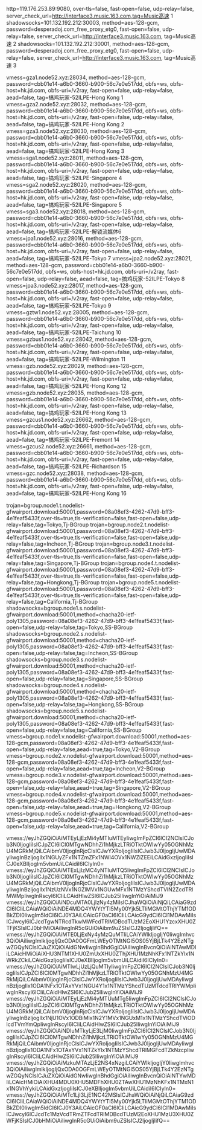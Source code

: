 
http=119.176.253.89:9080, over-tls=false, fast-open=false, udp-relay=false,  server_check_url=http://interface3.music.163.com,tag=Music高速 1
shadowsocks=101.132.192.212:30003, method=aes-128-gcm, password=desperadoj.com_free_proxy_etg0, fast-open=false, udp-relay=false, server_check_url=http://interface3.music.163.com, tag=Music高速 2
shadowsocks=101.132.192.212:30001, method=aes-128-gcm, password=desperadoj.com_free_proxy_etg0, fast-open=false, udp-relay=false, server_check_url=http://interface3.music.163.com, tag=Music高速 3

vmess=gza1.node52.xyz:28034, method=aes-128-gcm, password=cbb01e14-a6b0-3660-b900-56c7e0e517dd, obfs=ws, obfs-host=hk.jd.com, obfs-uri=/v2ray, fast-open=false, udp-relay=false, aead=false, tag=搞鸡玩家-52ILPE-Hong Kong 1
vmess=gza2.node52.xyz:28032, method=aes-128-gcm, password=cbb01e14-a6b0-3660-b900-56c7e0e517dd, obfs=ws, obfs-host=hk.jd.com, obfs-uri=/v2ray, fast-open=false, udp-relay=false, aead=false, tag=搞鸡玩家-52ILPE-Hong Kong 2
vmess=gza3.node52.xyz:28030, method=aes-128-gcm, password=cbb01e14-a6b0-3660-b900-56c7e0e517dd, obfs=ws, obfs-host=hk.jd.com, obfs-uri=/v2ray, fast-open=false, udp-relay=false, aead=false, tag=搞鸡玩家-52ILPE-Hong Kong 3
vmess=sga1.node52.xyz:28011, method=aes-128-gcm, password=cbb01e14-a6b0-3660-b900-56c7e0e517dd, obfs=ws, obfs-host=hk.jd.com, obfs-uri=/v2ray, fast-open=false, udp-relay=false, aead=false, tag=搞鸡玩家-52ILPE-Singapore 4
vmess=sga2.node52.xyz:28020, method=aes-128-gcm, password=cbb01e14-a6b0-3660-b900-56c7e0e517dd, obfs=ws, obfs-host=hk.jd.com, obfs-uri=/v2ray, fast-open=false, udp-relay=false, aead=false, tag=搞鸡玩家-52ILPE-Singapore 5
vmess=sga3.node52.xyz:28018, method=aes-128-gcm, password=cbb01e14-a6b0-3660-b900-56c7e0e517dd, obfs=ws, obfs-host=hk.jd.com, obfs-uri=/v2ray, fast-open=false, udp-relay=false, aead=false, tag=搞鸡玩家-52ILPE-解锁流媒体6
vmess=jpa1.node52.xyz:28016, method=aes-128-gcm, password=cbb01e14-a6b0-3660-b900-56c7e0e517dd, obfs=ws, obfs-host=hk.jd.com, obfs-uri=/v2ray, fast-open=false, udp-relay=false, aead=false, tag=搞鸡玩家-52ILPE-Tokyo 7
vmess=jpa2.node52.xyz:28021, method=aes-128-gcm, password=cbb01e14-a6b0-3660-b900-56c7e0e517dd, obfs=ws, obfs-host=hk.jd.com, obfs-uri=/v2ray, fast-open=false, udp-relay=false, aead=false, tag=搞鸡玩家-52ILPE-Tokyo 8
vmess=jpa3.node52.xyz:28017, method=aes-128-gcm, password=cbb01e14-a6b0-3660-b900-56c7e0e517dd, obfs=ws, obfs-host=hk.jd.com, obfs-uri=/v2ray, fast-open=false, udp-relay=false, aead=false, tag=搞鸡玩家-52ILPE-Tokyo 9
vmess=gztw1.node52.xyz:28005, method=aes-128-gcm, password=cbb01e14-a6b0-3660-b900-56c7e0e517dd, obfs=ws, obfs-host=hk.jd.com, obfs-uri=/v2ray, fast-open=false, udp-relay=false, aead=false, tag=搞鸡玩家-52ILPE-Taichung 10
vmess=gzbus1.node52.xyz:28042, method=aes-128-gcm, password=cbb01e14-a6b0-3660-b900-56c7e0e517dd, obfs=ws, obfs-host=hk.jd.com, obfs-uri=/v2ray, fast-open=false, udp-relay=false, aead=false, tag=搞鸡玩家-52ILPE-Wilmington 11
vmess=gzb.node52.xyz:28029, method=aes-128-gcm, password=cbb01e14-a6b0-3660-b900-56c7e0e517dd, obfs=ws, obfs-host=hk.jd.com, obfs-uri=/v2ray, fast-open=false, udp-relay=false, aead=false, tag=搞鸡玩家-52ILPE-Hong Kong 12
vmess=gzb.node52.xyz:28035, method=aes-128-gcm, password=cbb01e14-a6b0-3660-b900-56c7e0e517dd, obfs=ws, obfs-host=hk.jd.com, obfs-uri=/v2ray, fast-open=false, udp-relay=false, aead=false, tag=搞鸡玩家-52ILPE-Hong Kong 13
vmess=gzcus1.node52.xyz:26662, method=aes-128-gcm, password=cbb01e14-a6b0-3660-b900-56c7e0e517dd, obfs=ws, obfs-host=hk.jd.com, obfs-uri=/v2ray, fast-open=false, udp-relay=false, aead=false, tag=搞鸡玩家-52ILPE-Fremont 14
vmess=gzcus2.node52.xyz:26661, method=aes-128-gcm, password=cbb01e14-a6b0-3660-b900-56c7e0e517dd, obfs=ws, obfs-host=hk.jd.com, obfs-uri=/v2ray, fast-open=false, udp-relay=false, aead=false, tag=搞鸡玩家-52ILPE-Richardson 15
vmess=gzc.node52.xyz:28038, method=aes-128-gcm, password=cbb01e14-a6b0-3660-b900-56c7e0e517dd, obfs=ws, obfs-host=hk.jd.com, obfs-uri=/v2ray, fast-open=false, udp-relay=false, aead=false, tag=搞鸡玩家-52ILPE-Hong Kong 16

trojan=bgroup.node1.t.nodelist-gfwairport.download:50001,password=08a08ef3-4262-47d9-bff3-4e1feaf5433f,over-tls=true,tls-verification=false,fast-open=false,udp-relay=false,tag=Tokyo,Tj-BGroup
trojan=bgroup.node2.t.nodelist-gfwairport.download:50001,password=08a08ef3-4262-47d9-bff3-4e1feaf5433f,over-tls=true,tls-verification=false,fast-open=false,udp-relay=false,tag=Incheon,Tj-BGroup
trojan=bgroup.node3.t.nodelist-gfwairport.download:50001,password=08a08ef3-4262-47d9-bff3-4e1feaf5433f,over-tls=true,tls-verification=false,fast-open=false,udp-relay=false,tag=Singapore,Tj-BGroup
trojan=bgroup.node4.t.nodelist-gfwairport.download:50001,password=08a08ef3-4262-47d9-bff3-4e1feaf5433f,over-tls=true,tls-verification=false,fast-open=false,udp-relay=false,tag=Hongkong,Tj-BGroup
trojan=bgroup.node5.t.nodelist-gfwairport.download:50001,password=08a08ef3-4262-47d9-bff3-4e1feaf5433f,over-tls=true,tls-verification=false,fast-open=false,udp-relay=false,tag=California,Tj-BGroup
shadowsocks=bgroup.node1.s.nodelist-gfwairport.download:50001,method=chacha20-ietf-poly1305,password=08a08ef3-4262-47d9-bff3-4e1feaf5433f,fast-open=false,udp-relay=false,tag=Tokyo,SS-BGroup
shadowsocks=bgroup.node2.s.nodelist-gfwairport.download:50001,method=chacha20-ietf-poly1305,password=08a08ef3-4262-47d9-bff3-4e1feaf5433f,fast-open=false,udp-relay=false,tag=Incheon,SS-BGroup
shadowsocks=bgroup.node3.s.nodelist-gfwairport.download:50001,method=chacha20-ietf-poly1305,password=08a08ef3-4262-47d9-bff3-4e1feaf5433f,fast-open=false,udp-relay=false,tag=Singapore,SS-BGroup
shadowsocks=bgroup.node4.s.nodelist-gfwairport.download:50001,method=chacha20-ietf-poly1305,password=08a08ef3-4262-47d9-bff3-4e1feaf5433f,fast-open=false,udp-relay=false,tag=Hongkong,SS-BGroup
shadowsocks=bgroup.node5.s.nodelist-gfwairport.download:50001,method=chacha20-ietf-poly1305,password=08a08ef3-4262-47d9-bff3-4e1feaf5433f,fast-open=false,udp-relay=false,tag=California,SS-BGroup
vmess=bgroup.node1.v.nodelist-gfwairport.download:50001,method=aes-128-gcm,password=08a08ef3-4262-47d9-bff3-4e1feaf5433f,fast-open=false,udp-relay=false,aead=true,tag=Tokyo,V2-BGroup
vmess=bgroup.node2.v.nodelist-gfwairport.download:50001,method=aes-128-gcm,password=08a08ef3-4262-47d9-bff3-4e1feaf5433f,fast-open=false,udp-relay=false,aead=true,tag=Incheon,V2-BGroup
vmess=bgroup.node3.v.nodelist-gfwairport.download:50001,method=aes-128-gcm,password=08a08ef3-4262-47d9-bff3-4e1feaf5433f,fast-open=false,udp-relay=false,aead=true,tag=Singapore,V2-BGroup
vmess=bgroup.node4.v.nodelist-gfwairport.download:50001,method=aes-128-gcm,password=08a08ef3-4262-47d9-bff3-4e1feaf5433f,fast-open=false,udp-relay=false,aead=true,tag=Hongkong,V2-BGroup
vmess=bgroup.node5.v.nodelist-gfwairport.download:50001,method=aes-128-gcm,password=08a08ef3-4262-47d9-bff3-4e1feaf5433f,fast-open=false,udp-relay=false,aead=true,tag=California,V2-BGroup

vmess://eyJhZGQiOiAiMTEyLjEzMi4yMTIuMTEyIiwgImFpZCI6ICI2NCIsICJob3N0IjogIiIsICJpZCI6ICI0MTgwNDhhZi1hMjkzLTRiOTktOWIwYy05OGNhMzU4MGRkMjQiLCAibmV0IjogInRjcCIsICJwYXRoIjogIiIsICJwb3J0IjogIjUwMDAyIiwgInBzIjogIlx1NGUyZFx1NTZmZFx1NWI4OVx1NWZiZEEiLCAidGxzIjogIiIsICJ0eXBlIjogIm5vbmUiLCAidiI6ICIyIn0=
vmess://eyJhZGQiOiAiMTExLjIzMC4yNTIuMTQ5IiwgImFpZCI6ICI2NCIsICJob3N0IjogIiIsICJpZCI6ICI0MTgwNDhhZi1hMjkzLTRiOTktOWIwYy05OGNhMzU4MGRkMjQiLCAibmV0IjogInRjcCIsICJwYXRoIjogIiIsICJwb3J0IjogIjUwMDAyIiwgInBzIjogIlx1NzUzNVx1NGZlMVx1NGUwMFx1NTMzYShcdTVlN2ZcdTRlMWMpIiwgInRscyI6ICIiLCAidHlwZSI6ICJub25lIiwgInYiOiAiMiJ9
vmess://eyJhZGQiOiAiNDcuMTA0LjIzNy4zMiIsICJhaWQiOiAiNjQiLCAiaG9zdCI6ICIiLCAiaWQiOiAiNDE4MDQ4YWYtYTI5My00Yjk5LTliMGMtOThjYTM1ODBkZDI0IiwgIm5ldCI6ICJ0Y3AiLCAicGF0aCI6ICIiLCAicG9ydCI6ICI1MDAwMiIsICJwcyI6ICJcdTgwNTRcdTkwMWFcdTRlMDBcdTUzM2EoXHU1YzcxXHU0ZTFjKSIsICJ0bHMiOiAiIiwgInR5cGUiOiAibm9uZSIsICJ2IjogIjIifQ==
vmess://eyJhZGQiOiAiMTE0LjExNy4yMzQuMTIiLCAiYWlkIjogIjY0IiwgImhvc3QiOiAiIiwgImlkIjogIjQxODA0OGFmLWEyOTMtNGI5OS05YjBjLTk4Y2EzNTgwZGQyNCIsICJuZXQiOiAidGNwIiwgInBhdGgiOiAiIiwgInBvcnQiOiAiNTAwMDIiLCAicHMiOiAiXHU3NTM1XHU0ZmUxXHU0ZThjXHU1MzNhKFx1NTZkYlx1NWRkZCkiLCAidGxzIjogIiIsICJ0eXBlIjogIm5vbmUiLCAidiI6ICIyIn0=
vmess://eyJhZGQiOiAiMTIwLjUzLjQuMTIyIiwgImFpZCI6ICI2NCIsICJob3N0IjogIiIsICJpZCI6ICI0MTgwNDhhZi1hMjkzLTRiOTktOWIwYy05OGNhMzU4MGRkMjQiLCAibmV0IjogInRjcCIsICJwYXRoIjogIiIsICJwb3J0IjogIjUwMDAyIiwgInBzIjogIlx1ODA1NFx1OTAxYVx1NGU4Y1x1NTMzYShcdTUzMTdcdTRlYWMpIiwgInRscyI6ICIiLCAidHlwZSI6ICJub25lIiwgInYiOiAiMiJ9
vmess://eyJhZGQiOiAiMTEyLjEzMi4yMTUuMTg5IiwgImFpZCI6ICI2NCIsICJob3N0IjogIiIsICJpZCI6ICI0MTgwNDhhZi1hMjkzLTRiOTktOWIwYy05OGNhMzU4MGRkMjQiLCAibmV0IjogInRjcCIsICJwYXRoIjogIiIsICJwb3J0IjogIjUwMDAyIiwgInBzIjogIlx1NjU1OVx1ODBiMlx1N2Y1MVx1NGUxM1x1NTMzYShcdTViODlcdTVmYmQpIiwgInRscyI6ICIiLCAidHlwZSI6ICJub25lIiwgInYiOiAiMiJ9
vmess://eyJhZGQiOiAiNDIuMTkyLjE3LjM0IiwgImFpZCI6ICI2NCIsICJob3N0IjogIiIsICJpZCI6ICI0MTgwNDhhZi1hMjkzLTRiOTktOWIwYy05OGNhMzU4MGRkMjQiLCAibmV0IjogInRjcCIsICJwYXRoIjogIiIsICJwb3J0IjogIjUwMDAyIiwgInBzIjogIlx1ODA1NFx1OTAxYVx1NTZkYlx1NTMzYShcdTRlMGFcdTZkNzcpIiwgInRscyI6ICIiLCAidHlwZSI6ICJub25lIiwgInYiOiAiMiJ9
vmess://eyJhZGQiOiAiMzkuMTAzLjE2NS4xNzgiLCAiYWlkIjogIjY0IiwgImhvc3QiOiAiIiwgImlkIjogIjQxODA0OGFmLWEyOTMtNGI5OS05YjBjLTk4Y2EzNTgwZGQyNCIsICJuZXQiOiAidGNwIiwgInBhdGgiOiAiIiwgInBvcnQiOiAiNTYwMDIiLCAicHMiOiAiXHU4MDU0XHU5MDFhXHU0ZTAwXHU1MzNhKFx1NTMxN1x1NGVhYykiLCAidGxzIjogIiIsICJ0eXBlIjogIm5vbmUiLCAidiI6ICIyIn0=
vmess://eyJhZGQiOiAiMTc1LjI3LjE1NC42MSIsICJhaWQiOiAiNjQiLCAiaG9zdCI6ICIiLCAiaWQiOiAiNDE4MDQ4YWYtYTI5My00Yjk5LTliMGMtOThjYTM1ODBkZDI0IiwgIm5ldCI6ICJ0Y3AiLCAicGF0aCI6ICIiLCAicG9ydCI6ICI1MDAwMiIsICJwcyI6ICJcdTc1MzVcdTRmZTFcdTRlMDBcdTUzM2EoXHU1MzU3XHU0ZWFjKSIsICJ0bHMiOiAiIiwgInR5cGUiOiAibm9uZSIsICJ2IjogIjIifQ==
